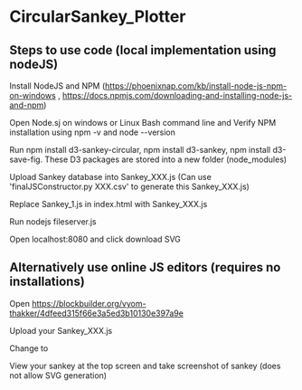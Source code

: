 # CircularSankey_Plotter

## Steps to use code (local implementation using nodeJS)

Install NodeJS and NPM (https://phoenixnap.com/kb/install-node-js-npm-on-windows , https://docs.npmjs.com/downloading-and-installing-node-js-and-npm)

Open Node.sj on windows or Linux Bash command line and Verify NPM installation using npm -v and node --version

Run npm install d3-sankey-circular, npm install d3-sankey, npm install d3-save-fig. These D3 packages are stored into a new folder (node_modules)

Upload Sankey database into Sankey_XXX.js (Can use 'finalJSConstructor.py XXX.csv' to generate this Sankey_XXX.js)

Replace Sankey_1.js in index.html with Sankey_XXX.js

Run nodejs fileserver.js

Open localhost:8080 and click download SVG


## Alternatively use online JS editors (requires no installations)

Open https://blockbuilder.org/vyom-thakker/4dfeed315f66e3a5ed3b10130e397a9e

Upload your Sankey_XXX.js

Change  <script src="Sankey_minGWP.js"></script> to  <script src="Sankey_XXX.js"></script>

View your sankey at the top screen and take screenshot of sankey (does not allow SVG generation)

